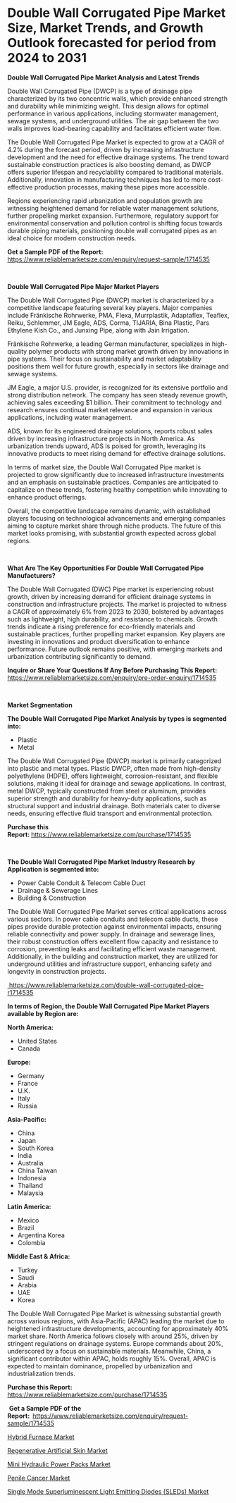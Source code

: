 <p><h1>Double Wall Corrugated Pipe Market Size, Market Trends, and Growth Outlook forecasted for period from 2024 to 2031</h1></p><p><strong>Double Wall Corrugated Pipe Market Analysis and Latest Trends</strong></p>
<p><p>Double Wall Corrugated Pipe (DWCP) is a type of drainage pipe characterized by its two concentric walls, which provide enhanced strength and durability while minimizing weight. This design allows for optimal performance in various applications, including stormwater management, sewage systems, and underground utilities. The air gap between the two walls improves load-bearing capability and facilitates efficient water flow.</p><p>The Double Wall Corrugated Pipe Market is expected to grow at a CAGR of 4.2% during the forecast period, driven by increasing infrastructure development and the need for effective drainage systems. The trend toward sustainable construction practices is also boosting demand, as DWCP offers superior lifespan and recyclability compared to traditional materials. Additionally, innovation in manufacturing techniques has led to more cost-effective production processes, making these pipes more accessible.</p><p>Regions experiencing rapid urbanization and population growth are witnessing heightened demand for reliable water management solutions, further propelling market expansion. Furthermore, regulatory support for environmental conservation and pollution control is shifting focus towards durable piping materials, positioning double wall corrugated pipes as an ideal choice for modern construction needs.</p></p>
<p><strong>Get a Sample PDF of the Report:&nbsp;</strong> <a href="https://www.reliablemarketsize.com/enquiry/request-sample/1714535?utm_campaign=1170&utm_medium=2&utm_source=Github&utm_content=ia&utm_term=22102024&utm_id=double-wall-corrugated-pipe">https://www.reliablemarketsize.com/enquiry/request-sample/1714535</a></p>
<p>&nbsp;</p>
<p><strong>Double Wall Corrugated Pipe Major Market Players</strong></p>
<p><p>The Double Wall Corrugated Pipe (DWCP) market is characterized by a competitive landscape featuring several key players. Major companies include Fränkische Rohrwerke, PMA, Flexa, Murrplastik, Adaptaflex, Teaflex, Reiku, Schlemmer, JM Eagle, ADS, Corma, TIJARIA, Bina Plastic, Pars Ethylene Kish Co., and Junxing Pipe, along with Jain Irrigation.</p><p>Fränkische Rohrwerke, a leading German manufacturer, specializes in high-quality polymer products with strong market growth driven by innovations in pipe systems. Their focus on sustainability and market adaptability positions them well for future growth, especially in sectors like drainage and sewage systems. </p><p>JM Eagle, a major U.S. provider, is recognized for its extensive portfolio and strong distribution network. The company has seen steady revenue growth, achieving sales exceeding $1 billion. Their commitment to technology and research ensures continual market relevance and expansion in various applications, including water management.</p><p>ADS, known for its engineered drainage solutions, reports robust sales driven by increasing infrastructure projects in North America. As urbanization trends upward, ADS is poised for growth, leveraging its innovative products to meet rising demand for effective drainage solutions.</p><p>In terms of market size, the Double Wall Corrugated Pipe market is projected to grow significantly due to increased infrastructure investments and an emphasis on sustainable practices. Companies are anticipated to capitalize on these trends, fostering healthy competition while innovating to enhance product offerings.</p><p>Overall, the competitive landscape remains dynamic, with established players focusing on technological advancements and emerging companies aiming to capture market share through niche products. The future of this market looks promising, with substantial growth expected across global regions.</p></p>
<p>&nbsp;</p>
<p><strong>What Are The Key Opportunities For Double Wall Corrugated Pipe Manufacturers?</strong></p>
<p><p>The Double Wall Corrugated (DWC) Pipe market is experiencing robust growth, driven by increasing demand for efficient drainage systems in construction and infrastructure projects. The market is projected to witness a CAGR of approximately 6% from 2023 to 2030, bolstered by advantages such as lightweight, high durability, and resistance to chemicals. Growth trends indicate a rising preference for eco-friendly materials and sustainable practices, further propelling market expansion. Key players are investing in innovations and product diversification to enhance performance. Future outlook remains positive, with emerging markets and urbanization contributing significantly to demand.</p></p>
<p><strong>Inquire or Share Your Questions If Any Before Purchasing This Report:</strong> <a href="https://www.reliablemarketsize.com/enquiry/pre-order-enquiry/1714535?utm_campaign=1170&utm_medium=2&utm_source=Github&utm_content=ia&utm_term=22102024&utm_id=double-wall-corrugated-pipe">https://www.reliablemarketsize.com/enquiry/pre-order-enquiry/1714535</a></p>
<p>&nbsp;</p>
<p><strong>Market Segmentation</strong></p>
<p><strong>The Double Wall Corrugated Pipe Market Analysis by types is segmented into:</strong></p>
<p><ul><li>Plastic</li><li>Metal</li></ul></p>
<p><p>The Double Wall Corrugated Pipe (DWCP) market is primarily categorized into plastic and metal types. Plastic DWCP, often made from high-density polyethylene (HDPE), offers lightweight, corrosion-resistant, and flexible solutions, making it ideal for drainage and sewage applications. In contrast, metal DWCP, typically constructed from steel or aluminum, provides superior strength and durability for heavy-duty applications, such as structural support and industrial drainage. Both materials cater to diverse needs, ensuring effective fluid transport and environmental protection.</p></p>
<p><strong>Purchase this Report:&nbsp;</strong><a href="https://www.reliablemarketsize.com/purchase/1714535?utm_campaign=1170&utm_medium=2&utm_source=Github&utm_content=ia&utm_term=22102024&utm_id=double-wall-corrugated-pipe">https://www.reliablemarketsize.com/purchase/1714535</a></p>
<p>&nbsp;</p>
<p><strong>The Double Wall Corrugated Pipe Market Industry Research by Application is segmented into:</strong></p>
<p><ul><li>Power Cable Conduit & Telecom Cable Duct</li><li>Drainage & Sewerage Lines</li><li>Building & Construction</li></ul></p>
<p><p>The Double Wall Corrugated Pipe Market serves critical applications across various sectors. In power cable conduits and telecom cable ducts, these pipes provide durable protection against environmental impacts, ensuring reliable connectivity and power supply. In drainage and sewerage lines, their robust construction offers excellent flow capacity and resistance to corrosion, preventing leaks and facilitating efficient waste management. Additionally, in the building and construction market, they are utilized for underground utilities and infrastructure support, enhancing safety and longevity in construction projects.</p></p>
<p><a href="https://www.reliablemarketsize.com/double-wall-corrugated-pipe-r1714535?utm_campaign=1170&utm_medium=2&utm_source=Github&utm_content=ia&utm_term=22102024&utm_id=double-wall-corrugated-pipe">&nbsp;https://www.reliablemarketsize.com/double-wall-corrugated-pipe-r1714535</a></p>
<p><strong>In terms of Region, the Double Wall Corrugated Pipe Market Players available by Region are:</strong></p>
<p>
    <p> <strong> North America: </strong>
        <ul>
            <li>United States</li>
            <li>Canada</li>
        </ul>
        </p> 
    <p> <strong> Europe: </strong>
        <ul>
            <li>Germany</li>
            <li>France</li>
            <li>U.K.</li>
            <li>Italy</li>
            <li>Russia</li>
        </ul>
        </p> 
    <p> <strong> Asia-Pacific: </strong>
        <ul>
            <li>China</li>
            <li>Japan</li>
            <li>South Korea</li>
            <li>India</li>
            <li>Australia</li>
            <li>China Taiwan</li>
            <li>Indonesia</li>
            <li>Thailand</li>
            <li>Malaysia</li>
        </ul>
        </p> 
    <p> <strong> Latin America: </strong>
        <ul>
            <li>Mexico</li>
            <li>Brazil</li>
            <li>Argentina Korea</li>
            <li>Colombia</li>
        </ul>
        </p> 
    <p> <strong> Middle East & Africa: </strong>
        <ul>
            <li>Turkey</li>
            <li>Saudi</li>
            <li>Arabia</li>
            <li>UAE</li>
            <li>Korea</li>
        </ul>
    </p>
    </p>
<p><p>The Double Wall Corrugated Pipe Market is witnessing substantial growth across various regions, with Asia-Pacific (APAC) leading the market due to heightened infrastructure developments, accounting for approximately 40% market share. North America follows closely with around 25%, driven by stringent regulations on drainage systems. Europe commands about 20%, underscored by a focus on sustainable materials. Meanwhile, China, a significant contributor within APAC, holds roughly 15%. Overall, APAC is expected to maintain dominance, propelled by urbanization and industrialization trends.</p></p>
<p><strong>Purchase this Report: </strong><a href="https://www.reliablemarketsize.com/purchase/1714535?utm_campaign=1170&utm_medium=2&utm_source=Github&utm_content=ia&utm_term=22102024&utm_id=double-wall-corrugated-pipe">https://www.reliablemarketsize.com/purchase/1714535</a></p>
<p>&nbsp;<strong>Get a Sample PDF of the Report:&nbsp;&nbsp;</strong><a href="https://www.reliablemarketsize.com/enquiry/request-sample/1714535?utm_campaign=1170&utm_medium=2&utm_source=Github&utm_content=ia&utm_term=22102024&utm_id=double-wall-corrugated-pipe">https://www.reliablemarketsize.com/enquiry/request-sample/1714535</a></p>
<p><strong></strong></p>
<p><p><a href="https://issuu.com/reportprime-2/docs/hybrid-furnace-market-size-2030.ppt_6694fa280162e5?utm_campaign=1170&utm_medium=2&utm_source=Github&utm_content=ia&utm_term=22102024&utm_id=double-wall-corrugated-pipe">Hybrid Furnace Market</a></p><p><a href="https://www.linkedin.com/pulse/regenerative-artificial-skin-market-evolution-global-trends-mbvec?utm_campaign=1170&utm_medium=2&utm_source=Github&utm_content=ia&utm_term=22102024&utm_id=double-wall-corrugated-pipe">Regenerative Artificial Skin Market</a></p><p><a href="https://issuu.com/reportprime-2/docs/mini-hydraulic-power-packs-market-s_9f9950ec182855?utm_campaign=1170&utm_medium=2&utm_source=Github&utm_content=ia&utm_term=22102024&utm_id=double-wall-corrugated-pipe">Mini Hydraulic Power Packs Market</a></p><p><a href="https://www.linkedin.com/pulse/global-penile-cancer-market-trends-innovations-forward-looking-sm1ac?utm_campaign=1170&utm_medium=2&utm_source=Github&utm_content=ia&utm_term=22102024&utm_id=double-wall-corrugated-pipe">Penile Cancer Market</a></p><p><a href="https://github.com/sofayahoo2023/Market-Research-Report-List-6/blob/main/single-mode-superluminescent-light-emitting-diodes-sleds-market.md?utm_campaign=1170&utm_medium=2&utm_source=Github&utm_content=ia&utm_term=22102024&utm_id=double-wall-corrugated-pipe">Single Mode Superluminescent Light Emitting Diodes (SLEDs) Market</a></p></p>